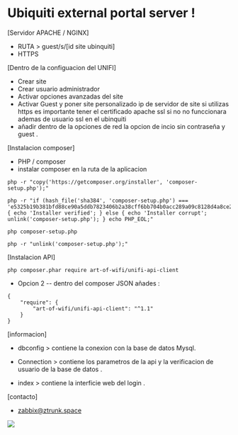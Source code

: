 # Ubiquiti external portal server !
[Servidor APACHE / NGINX]
- RUTA > guest/s/[id site ubinquiti]
- HTTPS 


[Dentro de la configuacion del UNIFI]
- Crear site 
- Crear usuario administrador
- Activar opciones avanzadas del site
- Activar Guest y poner site personalizado ip de servidor de site si utilizas https es importante tener el certificado apache ssl si no no funccionara ademas de usuario ssl en
el ubinquiti
- añadir dentro de la opciones de red la opcion de incio sin contraseña y guest .


[Instalacion composer]

- PHP / composer 
- instalar composer en la ruta de la aplicacion 
```
php -r "copy('https://getcomposer.org/installer', 'composer-setup.php');"

php -r "if (hash_file('sha384', 'composer-setup.php') === 'e5325b19b381bfd88ce90a5ddb7823406b2a38cff6bb704b0acc289a09c8128d4a8ce2bbafcd1fcbdc38666422fe2806') { echo 'Installer verified'; } else { echo 'Installer corrupt'; unlink('composer-setup.php'); } echo PHP_EOL;"

php composer-setup.php

php -r "unlink('composer-setup.php');"
```  

[Instalacion  API] 
```  
php composer.phar require art-of-wifi/unifi-api-client
```
- Opcion 2 
-- dentro del composer JSON añades :

```
{
    "require": {
        "art-of-wifi/unifi-api-client": "^1.1"
    }
}
```                                            

[informacion]
- dbconfig > contiene la conexion con la base de datos Mysql.

- Connection > contiene los parametros de la api y la verificacion de usuario de la base de datos .

- index > contiene la interficie web del login .

[contacto]

- zabbix@ztrunk.space

![](https://www.pngimg.com/uploads/madagascar_penguins/madagascar_penguins_PNG51.png)
